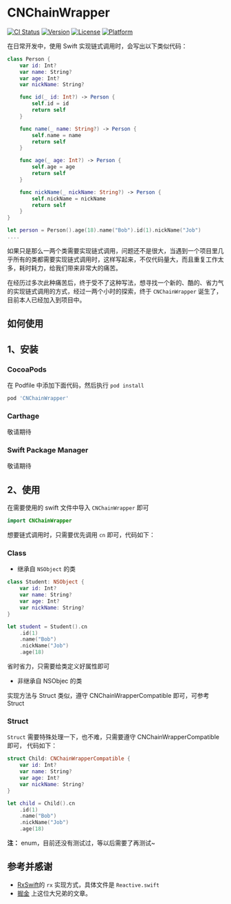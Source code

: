 # CNChainWrapper

[![CI Status](https://img.shields.io/travis/CouchNut/CNChainWrapper.svg?style=flat)](https://travis-ci.org/CouchNut/CNChainWrapper)
[![Version](https://img.shields.io/cocoapods/v/CNChainWrapper.svg?style=flat)](https://cocoapods.org/pods/CNChainWrapper)
[![License](https://img.shields.io/cocoapods/l/CNChainWrapper.svg?style=flat)](https://cocoapods.org/pods/CNChainWrapper)
[![Platform](https://img.shields.io/cocoapods/p/CNChainWrapper.svg?style=flat)](https://cocoapods.org/pods/CNChainWrapper)

在日常开发中，使用 Swift 实现链式调用时，会写出以下类似代码：

```swift
class Person {
    var id: Int?
    var name: String?
    var age: Int?
    var nickName: String?

    func id(_ id: Int?) -> Person {
        self.id = id
        return self
    }

    func name(_ name: String?) -> Person {
        self.name = name
        return self
    }

    func age(_ age: Int?) -> Person {
        self.age = age
        return self
    }

    func nickName(_ nickName: String?) -> Person {
        self.nickName = nickName
        return self
    }
}

let person = Person().age(18).name("Bob").id(1).nickName("Job")
....
```

如果只是那么一两个类需要实现链式调用，问题还不是很大，当遇到一个项目里几乎所有的类都需要实现链式调用时，这样写起来，不仅代码量大，而且重复工作太多，耗时耗力，给我们带来非常大的痛苦。

在经历过多次此种痛苦后，终于受不了这种写法，想寻找一个新的、酷的、省力气的实现链式调用的方式，经过一两个小时的探索，终于 `CNChainWrapper` 诞生了，目前本人已经加入到项目中。

## 如何使用

## 1、安装

### CocoaPods

在 Podfile 中添加下面代码，然后执行 `pod install`

```ruby
pod 'CNChainWrapper'
```

### Carthage

敬请期待

### Swift Package Manager

敬请期待

## 2、使用

在需要使用的 swift 文件中导入 `CNChainWrapper` 即可

```swift
import CNChainWrapper
```

想要链式调用时，只需要优先调用 `cn` 即可，代码如下：

### Class

* 继承自 `NSObject` 的类
```swift
class Student: NSObject {
    var id: Int?
    var name: String?
    var age: Int?
    var nickName: String?
}

let student = Student().cn
    .id(1)
    .name("Bob")
    .nickName("Job")
    .age(18)
```

省时省力，只需要给类定义好属性即可

* 非继承自 NSObjec 的类
  
实现方法与 Struct 类似，遵守 CNChainWrapperCompatible 即可，可参考 Struct

### Struct
`Struct` 需要特殊处理一下，也不难，只需要遵守 CNChainWrapperCompatible 即可， 代码如下：
```swift
struct Child: CNChainWrapperCompatible {
    var id: Int?
    var name: String?
    var age: Int?
    var nickName: String?
}

let child = Child().cn
    .id(1)
    .name("Bob")
    .nickName("Job")
    .age(18)
```

**注：** enum，目前还没有测试过，等以后需要了再测试~

## 参考并感谢

- [RxSwift](https://github.com/ReactiveX/RxSwift/blob/main/RxSwift/Reactive.swift)的 `rx` 实现方式，具体文件是 `Reactive.swift` 
- [掘金](https://juejin.cn/post/7005541971427065886) 上这位大兄弟的文章。